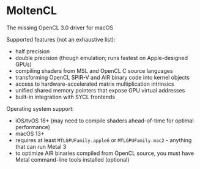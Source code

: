 # MoltenCL

The missing OpenCL 3.0 driver for macOS

Supported features (not an exhaustive list):
- half precision
- double precision (though emulation; runs fastest on Apple-designed GPUs)
- compiling shaders from MSL and OpenCL C source languages
- transforming OpenCL SPIR-V and AIR binary code into kernel objects
- access to hardware-accelerated matrix multiplication intrinsics
- unified shared memory pointers that expose GPU virtual addresses
- built-in integration with SYCL frontends

Operating system support:
- iOS/tvOS 16+ (may need to compile shaders ahead-of-time for optimal performance)
- macOS 13+
- requires at least `MTLGPUFamily.apple6` or `MTLGPUFamily.mac2` - anything that can run Metal 3
- to optimize AIR binaries compiled from OpenCL source, you must have Metal command-line tools installed (optional)

